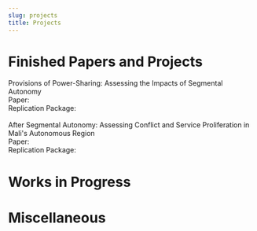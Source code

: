```yaml
---
slug: projects
title: Projects
---
```


# Finished Papers and Projects
Provisions of Power-Sharing: Assessing the Impacts of Segmental Autonomy \
Paper: \
Replication Package: \
\
After Segmental Autonomy: Assessing Conflict and Service Proliferation in Mali's Autonomous Region \
Paper: \
Replication Package:


# Works in Progress

# Miscellaneous